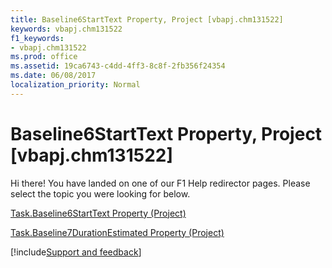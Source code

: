 ```yaml
---
title: Baseline6StartText Property, Project [vbapj.chm131522]
keywords: vbapj.chm131522
f1_keywords:
- vbapj.chm131522
ms.prod: office
ms.assetid: 19ca6743-c4dd-4ff3-8c8f-2fb356f24354
ms.date: 06/08/2017
localization_priority: Normal
---
```



# Baseline6StartText Property, Project [vbapj.chm131522]

Hi there! You have landed on one of our F1 Help redirector pages. Please select the topic you were looking for below.

[Task.Baseline6StartText Property (Project)](https://msdn.microsoft.com/library/fc304cc1-a90e-f9b8-d92f-81d8c9e27b66%28Office.15%29.aspx)

[Task.Baseline7DurationEstimated Property (Project)](https://msdn.microsoft.com/library/c6a8970b-b62f-a011-3b99-a170e4204e54%28Office.15%29.aspx)

[!include[Support and feedback](~/includes/feedback-boilerplate.md)]